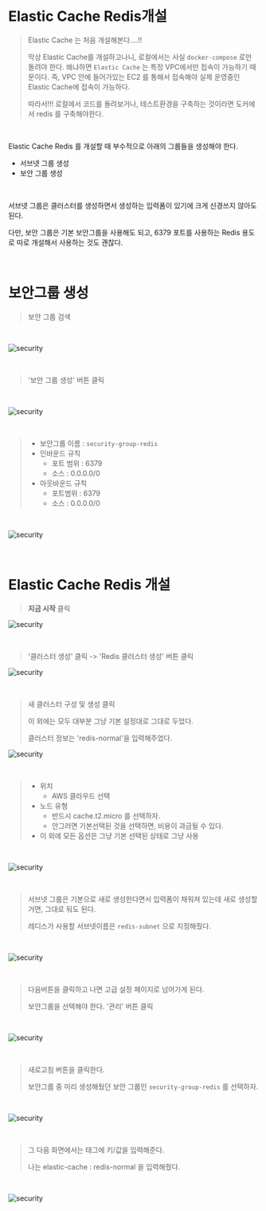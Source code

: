 # Elastic Cache Redis개설

> Elastic Cache 는 처음 개설해본다....!!<br>
>
> 막상 Elastic Cache를 개설하고나니, 로컬에서는 사실 `docker-compose` 로만 돌려야 한다. 왜냐하면 `Elastic Cache` 는 특정 VPC에서만 접속이 가능하기 때문이다. 즉, VPC 안에 들어가있는 EC2 를 통해서 접속해야 실제 운영중인 Elastic Cache에 접속이 가능하다.<br>
>
> 따라서!!! 로컬에서 코드를 돌려보거나, 테스트환경을 구축하는 것이라면 도커에서 redis 를 구축해야한다.<br>

<br>

Elastic Cache Redis 를 개설할 때 부수적으로 아래의 그룹들을 생성해야 한다.

- 서브넷 그룹 생성
- 보안 그룹 생성

<br>

서브넷 그룹은 클러스터를 생성하면서 생성하는 입력폼이 있기에 크게 신경쓰지 않아도 된다.<br>

다만, 보안 그룹은 기본 보안그룹을 사용해도 되고, 6379 포트를 사용하는 Redis 용도로 따로 개설해서 사용하는 것도 괜찮다.<br>

<br>

# 보안그룹 생성

>  보안 그룹 검색

<br>

![security](./img/AWS-ELASTIC-CACHE/SECURITY-GROUP-1.png)

<br>

> '보안 그룹 생성' 버튼 클릭

<br>

![security](./img/AWS-ELASTIC-CACHE/SECURITY-GROUP-2.png)

<br>

> - 보안그룹 이름 : `security-group-redis` 
> - 인바운드 규칙
>   - 포트 범위 : 6379
>   - 소스 : 0.0.0.0/0
> - 아웃바운드 규칙
>   - 포트범위 : 6379
>   - 소스 : 0.0.0.0/0

<br>

![security](./img/AWS-ELASTIC-CACHE/SECURITY-GROUP-3.png)

<br>

# Elastic Cache Redis 개설

> **지금 시작** 클릭

![security](./img/AWS-ELASTIC-CACHE/ELASTIC-CACHE-1.png)

<br>

> '클러스터 생성' 클릭 -> 'Redis 클러스터 생성' 버튼 클릭

![security](./img/AWS-ELASTIC-CACHE/ELASTIC-CACHE-2.png)

<br>

> 새 클러스터 구성 및 생성 클릭<br>
>
> 이 외에는 모두 대부분 그냥 기본 설정대로 그대로 두었다.<br>
>
> 클러스터 정보는 'redis-normal'을 입력해주었다.<br>

![security](./img/AWS-ELASTIC-CACHE/ELASTIC-CACHE-3.png)

<br>

> - 위치
>   - AWS 클라우드 선택
> - 노드 유형
>   - 반드시 cache.t2.micro 를 선택하자.
>   - 안그러면 기본선택된 것을 선택하면, 비용이 과금될 수 있다.
> - 이 외에 모든 옵션은 그냥 기본 선택된 상태로 그냥 사용

<br>

![security](./img/AWS-ELASTIC-CACHE/ELASTIC-CACHE-4.png)

<br>

> 서브넷 그룹은 기본으로 새로 생성한다면서 입력폼이 채워져 있는데 새로 생성할 거면, 그대로 둬도 된다.
>
> 레디스가 사용할 서브넷이름은 `redis-subnet` 으로 지정해줬다.

<br>

![security](./img/AWS-ELASTIC-CACHE/ELASTIC-CACHE-5.png)

<br>

> 다음버튼을 클릭하고 나면 고급 설정 페이지로 넘어가게 된다.<br>
>
> 보안그룹을 선택해야 한다. '관리' 버튼 클릭<br>

<br>

![security](./img/AWS-ELASTIC-CACHE/ELASTIC-CACHE-6.png)

<br>

> 새로고침 버튼을 클릭한다.<br>
>
> 보안그룹 중 미리 생성해뒀던 보안 그룹인 `security-group-redis` 를 선택하자.<br>

<br>

![security](./img/AWS-ELASTIC-CACHE/ELASTIC-CACHE-7.png)

<br>

> 그 다음 화면에서는 태그에 키/값을 입력해준다.
>
> 나는 elastic-cache : redis-normal 을 입력해줬다.

<br>

![security](./img/AWS-ELASTIC-CACHE/ELASTIC-CACHE-9.png)

<br>

